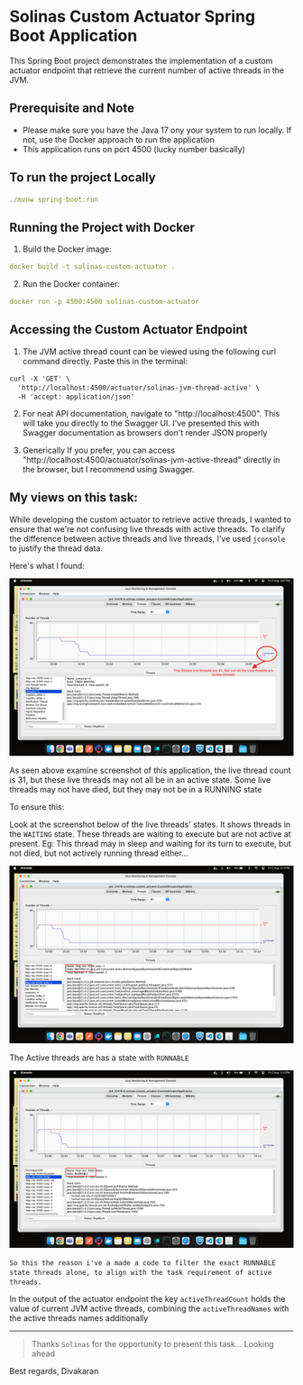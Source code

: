 # Solinas Custom Actuator Spring Boot Application

This Spring Boot project demonstrates the implementation of a custom actuator endpoint that retrieve the current number of active threads in the JVM.

## Prerequisite and Note

 - Please make sure you have the Java 17 ony your system to run locally. If not, use the Docker approach to run the application
 - This application runs on port 4500 (lucky number basically)

## To run the project Locally

```yaml
./mvnw spring-boot:run
```

## Running the Project with Docker

1. Build the Docker image:

```yaml
docker build -t solinas-custom-actuator .
```

2. Run the Docker container:

```yaml
docker run -p 4500:4500 solinas-custom-actuator
```

## Accessing the Custom Actuator Endpoint

1. The JVM active thread count can be viewed using the following curl command directly. 
Paste this in the terminal:

```curl
curl -X 'GET' \
  'http://localhost:4500/actuator/solinas-jvm-thread-active' \
  -H 'accept: application/json'
```

2. For neat API documentation, navigate to "http://localhost:4500". This will take you directly to the Swagger UI. I've presented this with Swagger documentation as browsers don't render JSON properly

3. Generically If you prefer, you can access "http://localhost:4500/actuator/solinas-jvm-active-thread" directly in the browser, but I recommend using Swagger.

## My views on this task:

While developing the custom actuator to retrieve active threads, I wanted to ensure that we're not confusing live threads with active threads. To clarify the difference between active threads and live threads, I've used `jconsole` to justify the thread data.

Here's what I found:

![LiveThreads Count](src/main/resources/assets/LiveThreads.png)

As seen above examine screenshot of this application, the live thread count is 31, but these live threads may not all be in an active state. Some live threads may not have died, but they may not be in a RUNNING state

To ensure this:

Look at the screenshot below of the live threads' states. It shows threads in the `WAITING` state. These threads are waiting to execute but are not active at present. Eg: This thread may in sleep and waiting for its turn to execute, but not died, but not actively running thread either... 

![LiveThreads Count](src/main/resources/assets/WaitState.png)

The Active threads are has a state with `RUNNABLE`

![LiveThreads Count](src/main/resources/assets/RunState.png)

`So this the reason i've a made a code to filter the exact RUNNABLE state threads alone, to align with the task requirement of active threads.`

In the output of the actuator endpoint the key `activeThreadCount` holds the value of current JVM active threads, combining the `activeThreadNames` with the active threads names additionally

---

> Thanks `Solinas` for the opportunity to present this task... Looking ahead 

Best regards,
Divakaran